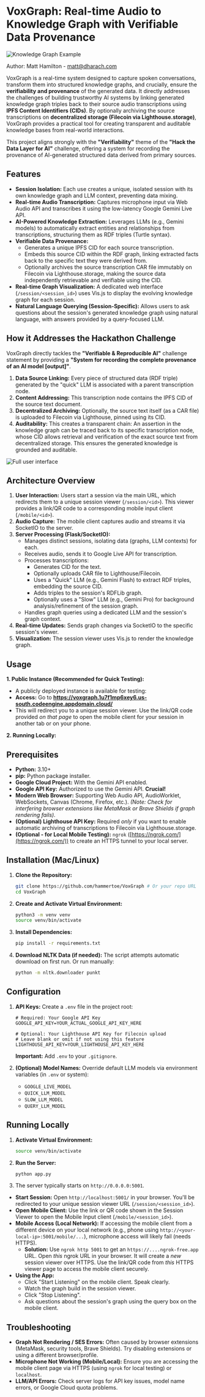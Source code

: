 # VoxGraph: Real-time Audio to Knowledge Graph with Verifiable Data Provenance

![Knowledge Graph Example](_images/graph1.png)

Author: Matt Hamilton - matt@dharach.com

VoxGraph is a real-time system designed to capture spoken conversations, transform them into structured knowledge graphs, and crucially, ensure the **verifiability and provenance** of the generated data. It directly addresses the challenges of building trustworthy AI systems by linking generated knowledge graph triples back to their source audio transcriptions using **IPFS Content Identifiers (CIDs)**. By optionally archiving the source transcriptions on **decentralized storage (Filecoin via Lighthouse.storage)**, VoxGraph provides a practical tool for creating transparent and auditable knowledge bases from real-world interactions.

This project aligns strongly with the **"Verifiability"** theme of the **"Hack the Data Layer for AI"** challenge, offering a system for recording the provenance of AI-generated structured data derived from primary sources.

## Features

*   **Session Isolation:** Each use creates a unique, isolated session with its own knowledge graph and LLM context, preventing data mixing.
*   **Real-time Audio Transcription:** Captures microphone input via Web Audio API and transcribes it using the low-latency Google Gemini Live API.
*   **AI-Powered Knowledge Extraction:** Leverages LLMs (e.g., Gemini models) to automatically extract entities and relationships from transcriptions, structuring them as RDF triples (Turtle syntax).
*   **Verifiable Data Provenance:**
    *   Generates a unique IPFS CID for each source transcription.
    *   Embeds this source CID within the RDF graph, linking extracted facts back to the specific text they were derived from.
    *   Optionally archives the source transcription CAR file immutably on Filecoin via Lighthouse.storage, making the source data independently retrievable and verifiable using the CID.
*   **Real-time Graph Visualization:** A dedicated web interface (`/session/<session_id>`) uses Vis.js to display the evolving knowledge graph for each session.
*   **Natural Language Querying (Session-Specific):** Allows users to ask questions about the session's generated knowledge graph using natural language, with answers provided by a query-focused LLM.

## How it Addresses the Hackathon Challenge

VoxGraph directly tackles the **"Verifiable & Reproducible AI"** challenge statement by providing a **"System for recording the complete provenance of an AI model [output]"**.

1.  **Data Source Linking:** Every piece of structured data (RDF triple) generated by the "quick" LLM is associated with a parent transcription node.
2.  **Content Addressing:** This transcription node contains the IPFS CID of the source text document.
3.  **Decentralized Archiving:** Optionally, the source text itself (as a CAR file) is uploaded to Filecoin via Lighthouse, pinned using its CID.
4.  **Auditability:** This creates a transparent chain: An assertion in the knowledge graph can be traced back to its specific transcription node, whose CID allows retrieval and verification of the exact source text from decentralized storage. This ensures the generated knowledge is grounded and auditable.

![Full user interface](_images/graph2.png)

## Architecture Overview

1.  **User Interaction:** Users start a session via the main URL, which redirects them to a unique session viewer (`/session/<id>`). This viewer provides a link/QR code to a corresponding mobile input client (`/mobile/<id>`).
2.  **Audio Capture:** The mobile client captures audio and streams it via SocketIO to the server.
3.  **Server Processing (Flask/SocketIO):**
    *   Manages distinct sessions, isolating data (graphs, LLM contexts) for each.
    *   Receives audio, sends it to Google Live API for transcription.
    *   Processes transcriptions:
        *   Generates CID for the text.
        *   Optionally uploads CAR file to Lighthouse/Filecoin.
        *   Uses a "Quick" LLM (e.g., Gemini Flash) to extract RDF triples, embedding the source CID.
        *   Adds triples to the session's RDFLib graph.
        *   Optionally uses a "Slow" LLM (e.g., Gemini Pro) for background analysis/refinement of the session graph.
    *   Handles graph queries using a dedicated LLM and the session's graph context.
4.  **Real-time Updates:** Sends graph changes via SocketIO to the specific session's viewer.
5.  **Visualization:** The session viewer uses Vis.js to render the knowledge graph.


## Usage

**1. Public Instance (Recommended for Quick Testing):**

*   A publicly deployed instance is available for testing:
*   **Access:** Go to **https://voxgraph.1u7f1mp6xey6.us-south.codeengine.appdomain.cloud/**
*   This will redirect you to a unique session viewer. Use the link/QR code provided *on that page* to open the mobile client for your session in another tab or on your phone.

**2. Running Locally:**

## Prerequisites

*   **Python:** 3.10+
*   **pip:** Python package installer.
*   **Google Cloud Project:** With the Gemini API enabled.
*   **Google API Key:** Authorized to use the Gemini API. **Crucial!**
*   **Modern Web Browser:** Supporting Web Audio API, AudioWorklet, WebSockets, Canvas (Chrome, Firefox, etc.). *(Note: Check for interfering browser extensions like MetaMask or Brave Shields if graph rendering fails)*.
*   **(Optional) Lighthouse API Key:** Required *only* if you want to enable automatic archiving of transcriptions to Filecoin via Lighthouse.storage.
*   **(Optional - for Local Mobile Testing):** `ngrok` ([https://ngrok.com/](https://ngrok.com/)) to create an HTTPS tunnel to your local server.

## Installation (Mac/Linux)

1.  **Clone the Repository:**
    ```bash
    git clone https://github.com/hammertoe/VoxGraph # Or your repo URL
    cd VoxGraph
    ```

2.  **Create and Activate Virtual Environment:**
    ```bash
    python3 -m venv venv
    source venv/bin/activate
    ```

3.  **Install Dependencies:**
    ```bash
    pip install -r requirements.txt
    ```

4.  **Download NLTK Data (if needed):** The script attempts automatic download on first run. Or run manually:
    ```bash
    python -m nltk.downloader punkt
    ```

## Configuration

1.  **API Keys:** Create a `.env` file in the project root:
    ```dotenv
    # Required: Your Google API Key
    GOOGLE_API_KEY=YOUR_ACTUAL_GOOGLE_API_KEY_HERE

    # Optional: Your Lighthouse API Key for Filecoin upload
    # Leave blank or omit if not using this feature
    LIGHTHOUSE_API_KEY=YOUR_LIGHTHOUSE_API_KEY_HERE
    ```
    **Important:** Add `.env` to your `.gitignore`.

2.  **(Optional) Model Names:** Override default LLM models via environment variables (in `.env` or system):
    *   `GOOGLE_LIVE_MODEL`
    *   `QUICK_LLM_MODEL`
    *   `SLOW_LLM_MODEL`
    *   `QUERY_LLM_MODEL`

## Running Locally

1.  **Activate Virtual Environment:**
    ```bash
    source venv/bin/activate
    ```
2.  **Run the Server:**
    ```bash
    python app.py
    ```
3.  The server typically starts on `http://0.0.0.0:5001`.

*   **Start Session:** Open `http://localhost:5001/` in your browser. You'll be redirected to your unique session viewer URL (`/session/<session_id>`).
*   **Open Mobile Client:** Use the link or QR code shown in the Session Viewer to open the Mobile Input client (`/mobile/<session_id>`).
*   **Mobile Access (Local Network):** If accessing the mobile client from a different device on your local network (e.g., phone using `http://<your-local-ip>:5001/mobile/...`), microphone access will likely fail (needs HTTPS).
    *   **Solution:** Use `ngrok http 5001` to get an `https://....ngrok-free.app` URL. Open *this* ngrok URL in your browser. It will create a *new* session viewer over HTTPS. Use the link/QR code from *this* HTTPS viewer page to access the mobile client securely.
*   **Using the App:**
    *   Click "Start Listening" on the mobile client. Speak clearly.
    *   Watch the graph build in the session viewer.
    *   Click "Stop Listening".
    *   Ask questions about the session's graph using the query box on the mobile client.

## Troubleshooting

*   **Graph Not Rendering / SES Errors:** Often caused by browser extensions (MetaMask, security tools, Brave Shields). Try disabling extensions or using a different browser/profile.
*   **Microphone Not Working (Mobile/Local):** Ensure you are accessing the mobile client page via HTTPS (using `ngrok` for local testing) or `localhost`.
*   **LLM/API Errors:** Check server logs for API key issues, model name errors, or Google Cloud quota problems.